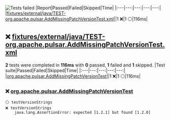 ![Tests failed](https://img.shields.io/badge/tests-1%20failed%2C%201%20skipped-critical)
|Report|Passed|Failed|Skipped|Time|
|:---|---:|---:|---:|---:|
|[fixtures/external/java/TEST-org.apache.pulsar.AddMissingPatchVersionTest.xml](#user-content-r0)||1 ❌|1 ⚪|116ms|
## ❌ <a id="user-content-r0" href="#user-content-r0">fixtures/external/java/TEST-org.apache.pulsar.AddMissingPatchVersionTest.xml</a>
**2** tests were completed in **116ms** with **0** passed, **1** failed and **1** skipped.
|Test suite|Passed|Failed|Skipped|Time|
|:---|---:|---:|---:|---:|
|[org.apache.pulsar.AddMissingPatchVersionTest](#user-content-r0s0)||1 ❌|1 ⚪|116ms|
### ❌ <a id="user-content-r0s0" href="#user-content-r0s0">org.apache.pulsar.AddMissingPatchVersionTest</a>
```
⚪ testVersionStrings
❌ testVersionStrings
	java.lang.AssertionError: expected [1.2.1] but found [1.2.0]
```